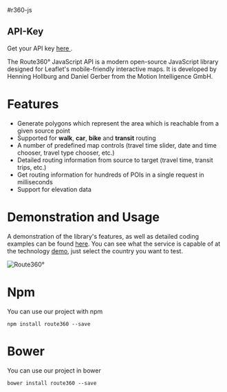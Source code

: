 #r360-js


## API-Key
Get your API key [here ](https://developers.route360.net/pricing/).

The Route360° JavaScript API is a modern open-source JavaScript library designed for Leaflet's mobile-friendly interactive maps. It is developed by Henning Hollburg and Daniel Gerber from the Motion Intelligence GmbH.


# Features

* Generate polygons which represent the area which is reachable from a given source point
* Supported for **walk**, **car**, **bike** and **transit** routing
* A number of predefined map controls (travel time slider, date and time chooser, travel type chooser, etc.)
* Detailed routing information from source to target (travel time, transit trips, etc.)
* Get routing information for hundreds of POIs in a single request in milliseconds
* Support for elevation data

# Demonstration and Usage
A demonstration of the library's features, as well as detailed coding examples can be found [here](http://developers.route360.net). You can see what the service is capable of at the technology [demo](http://apps.route360.net/demo), just select the country you want to test.

<img src="http://i1284.photobucket.com/albums/a576/gerbsen/gif_zps7710423c.gif" alt="Route360°" />


# Npm
You can use our project with npm

    npm install route360 --save

# Bower
You can use our project in bower

    bower install route360 --save
